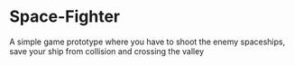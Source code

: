 # Space-Fighter
A simple game prototype where you have to shoot the enemy spaceships, save your ship from collision and crossing the valley
